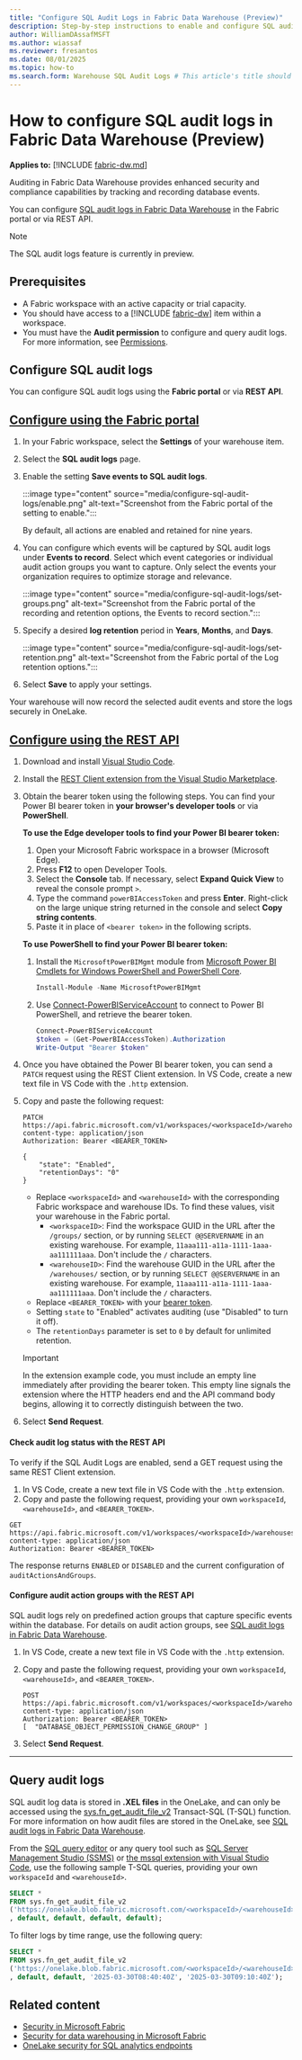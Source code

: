 ```yaml
---
title: "Configure SQL Audit Logs in Fabric Data Warehouse (Preview)"
description: Step-by-step instructions to enable and configure SQL audit logs on Fabric Data Warehouse.
author: WilliamDAssafMSFT
ms.author: wiassaf
ms.reviewer: fresantos
ms.date: 08/01/2025
ms.topic: how-to
ms.search.form: Warehouse SQL Audit Logs # This article's title should not change. If so, contact engineering.
---
```

# How to configure SQL audit logs in Fabric Data Warehouse (Preview)

**Applies to:** [!INCLUDE [fabric-dw.md](includes/applies-to-version/fabric-dw.md)]

Auditing in Fabric Data Warehouse provides enhanced security and compliance capabilities by tracking and recording database events. 

You can configure [SQL audit logs in Fabric Data Warehouse](sql-audit-logs.md) in the Fabric portal or via REST API. 

> [!NOTE]
> The SQL audit logs feature is currently in preview. 

## Prerequisites

- A Fabric workspace with an active capacity or trial capacity.
- You should have access to a [!INCLUDE [fabric-dw](includes/fabric-dw.md)] item within a workspace.
- You must have the **Audit permission** to configure and query audit logs. For more information, see [Permissions](sql-audit-logs.md#permissions).

## Configure SQL audit logs

You can configure SQL audit logs using the **Fabric portal** or via **REST API**.

## [Configure using the Fabric portal](#tab/portal)

1. In your Fabric workspace, select the **Settings** of your warehouse item.
1. Select the **SQL audit logs** page.
1. Enable the setting **Save events to SQL audit logs**.

   :::image type="content" source="media/configure-sql-audit-logs/enable.png" alt-text="Screenshot from the Fabric portal of the setting to enable.":::

   By default, all actions are enabled and retained for nine years.

1. You can configure which events will be captured by SQL audit logs under **Events to record**. Select which event categories or individual audit action groups you want to capture. Only select the events your organization requires to optimize storage and relevance.

   :::image type="content" source="media/configure-sql-audit-logs/set-groups.png" alt-text="Screenshot from the Fabric portal of the recording and retention options, the Events to record section.":::

1. Specify a desired **log retention** period in **Years**, **Months**, and **Days**.

   :::image type="content" source="media/configure-sql-audit-logs/set-retention.png" alt-text="Screenshot from the Fabric portal of the Log retention options.":::

1. Select **Save** to apply your settings.

Your warehouse will now record the selected audit events and store the logs securely in OneLake.

## [Configure using the REST API](#tab/api)

<a id="obtain-your-power-bi-bearer-token"></a>

1. Download and install [Visual Studio Code](https://code.visualstudio.com/download).
1. Install the [REST Client extension from the Visual Studio Marketplace](https://marketplace.visualstudio.com/items?itemName=humao.rest-client).
1. Obtain the bearer token using the following steps. You can find your Power BI bearer token in **your browser's developer tools** or via **PowerShell**.

    **To use the Edge developer tools to find your Power BI bearer token:**
    
    1. Open your Microsoft Fabric workspace in a browser (Microsoft Edge).
    1. Press **F12** to open Developer Tools. 
    1. Select the **Console** tab. If necessary, select **Expand Quick View** to reveal the console prompt `>`.
    1. Type the command `powerBIAccessToken` and press **Enter**. Right-click on the large unique string returned in the console and select **Copy string contents**.
    1. Paste it in place of `<bearer token>` in the following scripts.
    
    **To use PowerShell to find your Power BI bearer token:**
    
    1. Install the `MicrosoftPowerBIMgmt` module from [Microsoft Power BI Cmdlets for Windows PowerShell and PowerShell Core](/powershell/power-bi/overview).
    
       ```powershell
       Install-Module -Name MicrosoftPowerBIMgmt
       ```
    
    1. Use [Connect-PowerBIServiceAccount](/powershell/module/microsoftpowerbimgmt.profile/connect-powerbiserviceaccount) to connect to Power BI PowerShell, and retrieve the bearer token.
    
       ```powershell
       Connect-PowerBIServiceAccount
       $token = (Get-PowerBIAccessToken).Authorization
       Write-Output "Bearer $token"
       ```
    
1. Once you have obtained the Power BI bearer token, you can send a `PATCH` request using the REST Client extension. In VS Code, create a new text file in VS Code with the `.http` extension.
1. Copy and paste the following request:

    ```http
    PATCH https://api.fabric.microsoft.com/v1/workspaces/<workspaceId>/warehouses/<warehouseId>/settings/sqlAudit
    content-type: application/json
    Authorization: Bearer <BEARER_TOKEN>
    
    {
        "state": "Enabled",
        "retentionDays": "0"
    }
    ```

    - Replace `<workspaceId>` and `<warehouseId>` with the corresponding Fabric workspace and warehouse IDs. To find these values, visit your warehouse in the Fabric portal.
        - `<workspaceID>`: Find the workspace GUID in the URL after the `/groups/` section, or by running `SELECT @@SERVERNAME` in an existing warehouse. For example, `11aaa111-a11a-1111-1aaa-aa111111aaa`. Don't include the `/` characters. 
        - `<warehouseID>`: Find the warehouse GUID in the URL after the `/warehouses/` section, or by running `SELECT @@SERVERNAME` in an existing warehouse. For example, `11aaa111-a11a-1111-1aaa-aa111111aaa`. Don't include the `/` characters.
    - Replace `<BEARER_TOKEN>` with your [bearer token](#obtain-your-power-bi-bearer-token).
    - Setting `state` to "Enabled" activates auditing (use "Disabled" to turn it off).
    - The `retentionDays` parameter is set to `0` by default for unlimited retention.
    
   > [!IMPORTANT]
   > In the extension example code, you must include an empty line immediately after providing the bearer token. This empty line signals the extension where the HTTP headers end and the API command body begins, allowing it to correctly distinguish between the two.
    
1. Select **Send Request**.

#### Check audit log status with the REST API

To verify if the SQL Audit Logs are enabled, send a GET request using the same REST Client extension.

1. In VS Code, create a new text file in VS Code with the `.http` extension.
1. Copy and paste the following request, providing your own `workspaceId`, `<warehouseId>`, and `<BEARER_TOKEN>`.

```http
GET https://api.fabric.microsoft.com/v1/workspaces/<workspaceId>/warehouses/<warehouseId>/settings/sqlAudit
content-type: application/json
Authorization: Bearer <BEARER_TOKEN>
```

The response returns `ENABLED` or `DISABLED` and the current configuration of `auditActionsAndGroups`.

#### Configure audit action groups with the REST API

SQL audit logs rely on predefined action groups that capture specific events within the database. For details on audit action groups, see [SQL audit logs in Fabric Data Warehouse](sql-audit-logs.md#database-level-audit-action-groups-and-actions). 

1. In VS Code, create a new text file in VS Code with the `.http` extension.
1. Copy and paste the following request, providing your own `workspaceId`, `<warehouseId>`, and `<BEARER_TOKEN>`.

    ```http
    POST https://api.fabric.microsoft.com/v1/workspaces/<workspaceId>/warehouses/<warehouseId>/settings/sqlAudit
    content-type: application/json
    Authorization: Bearer <BEARER_TOKEN>
    [  "DATABASE_OBJECT_PERMISSION_CHANGE_GROUP" ]
    ```

1. Select **Send Request**.

---

## Query audit logs

SQL audit log data is stored in **.XEL files** in the OneLake, and can only be accessed using the [sys.fn_get_audit_file_v2](/sql/relational-databases/system-functions/sys-fn-get-audit-file-v2-transact-sql?view=fabric&preserve-view=true) Transact-SQL (T-SQL) function. For more information on how audit files are stored in the OneLake, see [SQL audit logs in Fabric Data Warehouse](sql-audit-logs.md#storage).

From the [SQL query editor](sql-query-editor.md) or any query tool such as [SQL Server Management Studio (SSMS)](/sql/ssms/download-sql-server-management-studio-ssms) or [the mssql extension with Visual Studio Code](/sql/tools/visual-studio-code/mssql-extensions?view=fabric&preserve-view=true), use the following sample T-SQL queries, providing your own `workspaceId` and `<warehouseId>`.

```sql
SELECT * 
FROM sys.fn_get_audit_file_v2
('https://onelake.blob.fabric.microsoft.com/<workspaceId>/<warehouseId>/Audit/sqldbauditlogs/'
, default, default, default, default);
```

To filter logs by time range, use the following query:

```sql
SELECT * 
FROM sys.fn_get_audit_file_v2
('https://onelake.blob.fabric.microsoft.com/<workspaceId>/<warehouseId>/Audit/sqldbauditlogs/'
, default, default, '2025-03-30T08:40:40Z', '2025-03-30T09:10:40Z');
```

## Related content

- [Security in Microsoft Fabric](../security/security-overview.md)
- [Security for data warehousing in Microsoft Fabric](security.md)
- [OneLake security for SQL analytics endpoints](../onelake/sql-analytics-endpoint-onelake-security.md)